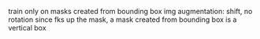train only on masks created from bounding box 
img augmentation: shift, no rotation since fks up the mask, a mask created from bounding box is a vertical box
